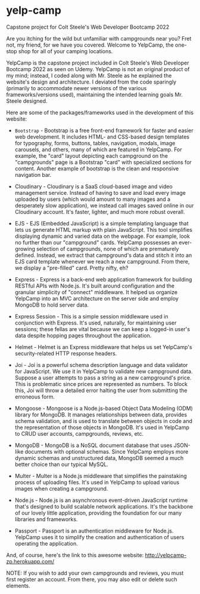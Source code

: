 # yelp-camp
Capstone project for Colt Steele's Web Developer Bootcamp 2022

Are you itching for the wild but unfamiliar with campgrounds near you?  Fret not, my friend, for we have you covered.  Welcome to YelpCamp, the one-stop shop for all of your camping locations.

YelpCamp is the capstone project included in Colt Steele's Web Developer Bootcamp 2022 as seen on Udemy.  YelpCamp is not an original product of my mind; instead, I coded along with Mr. Steele as he explained the website's design and architecture.  I deviated from the code sparingly (primarily to accommodate newer versions of the various frameworks/versions used), maintaining the intended learning goals Mr. Steele designed.

Here are some of the packages/frameworks used in the development of this website:

* `Bootstrap` - Bootstrap is a free front-end framework for faster and easier web development.  It includes HTML- and CSS-based design templates for typography, forms, buttons, tables, navigation, modals, image carousels, and others, many of which are featured in YelpCamp.  For example, the "card" layout depicting each campground on the "campgrounds" page is a Bootstrap "card" with specialized sections for content.  Another example of bootstrap is the clean and responsive navigation bar.

* Cloudinary -  Cloudinary is a SaaS cloud-based image and video management service.  Instead of having to save and load every image uploaded by users (which would amount to many images and a desperately slow application), we instead call images saved online in our Cloudinary account.  It's faster, lighter, and much more robust overall.

* EJS - EJS (Embedded JavaScript) is a simple templating language that lets us generate HTML markup with plain JavaScript.  This tool simplifies displaying dynamic and varied data on the webpage.  For example, look no further than our "campground" cards.  YelpCamp possesses an ever-growing selection of campgrounds, none of which are prematurely defined.  Instead, we extract that campground's data and stitch it into an EJS card template whenever we reach a new campground.  From there, we display a "pre-filled" card.  Pretty nifty, eh?

* Express - Express is a back-end web application framework for building RESTful APIs with Node.js.  It's built around configuration and the granular simplicity of "connect" middleware.  It helped us organize YelpCamp into an MVC architecture on the server side and employ MongoDB to hold server data.

* Express Session - This is a simple session middleware used in conjunction with Express.  It's used, naturally, for maintaining user sessions; these fellas are vital because we can keep a logged-in user's data despite hopping pages throughout the application.

* Helmet - Helmet is an Express middleware that helps us set YelpCamp's security-related HTTP response headers.

* Joi - Joi is a powerful schema description language and data validator for JavaScript.  We use it in YelpCamp to validate new campground data.  Suppose a user attempts to pass a string as a new campground's price.  This is problematic since prices are represented as numbers.  To block this, Joi will throw a detailed error halting the user from submitting the erroneous form.

* Mongoose - Mongoose is a Node.js-based Object Data Modeling (ODM) library for MongoDB.  It manages relationships between data, provides schema validation, and is used to translate between objects in code and the representation of those objects in MongoDB.  It's used in YelpCamp to CRUD user accounts, campgrounds, reviews, etc.

* MongoDB - MongoDB is a NoSQL document database that uses JSON-like documents with optional schemas.  Since YelpCamp employs more dynamic schemas and unstructured data, MongoDB seemed a much better choice than our typical MySQL.

* Multer - Multer is a Node.js middleware that simplifies the painstaking process of uploading files.  It's used in YelpCamp to upload various images when creating a campground.

* Node.js - Node.js is an asynchronous event-driven JavaScript runtime that's designed to build scalable network applications.  It's the backbone of our lovely little application, providing the foundation for our many libraries and frameworks.

* Passport - Passport is an authentication middleware for Node.js.  YelpCamp uses it to simplify the creation and authentication of users operating the application.

And, of course, here's the link to this awesome website: http://yelpcamp-zp.herokuapp.com/

NOTE: If you wish to add your own campgrounds and reviews, you must first register an account.  From there, you may also edit or delete such elements.
